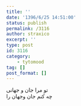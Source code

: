 ```yaml
---
title: ''
date: '1396/6/25 14:51:00'
status: publish
permalink: /3116
author: straxico
excerpt: ''
type: post
id: 3116
category:
    - tytomood
tag: []
post_format: []
---
```

تو مرا جان و جهانی  
چه کنم جان وجهان را